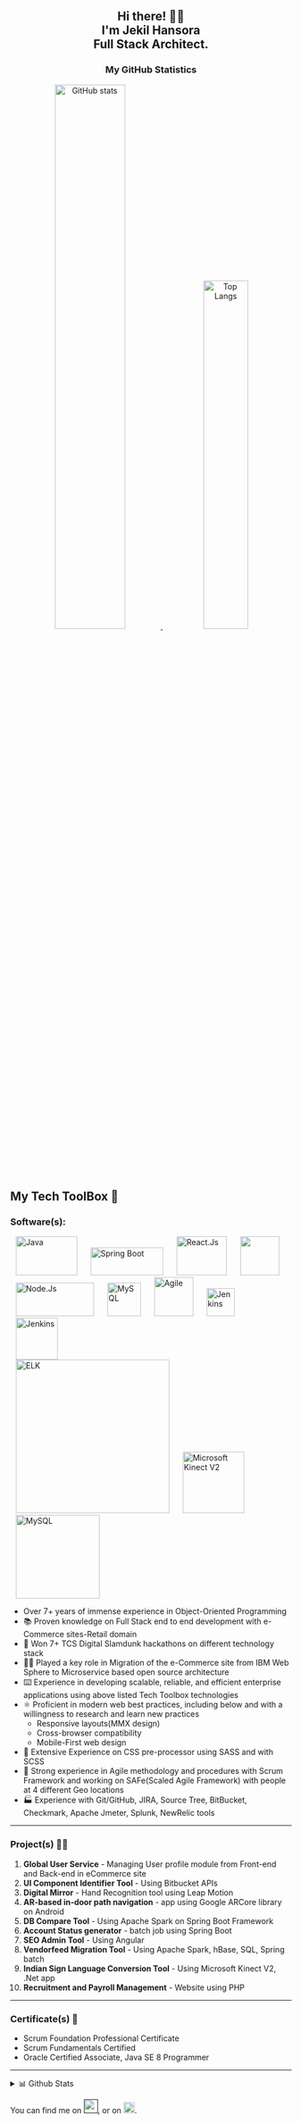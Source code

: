 <div align="center">

  ## Hi there! 👋🤓 <br />I'm Jekil Hansora <br />Full Stack Architect.
  
</div>
<div align="center">
  <h3>My GitHub Statistics</h3>
  <p align="center">
    <a href="https://github.com/jekilhansora901">
      <img width="50%" alt="GitHub stats" src="https://github-readme-stats.vercel.app/api?username=jekilhansora901&show_icons=true&include_all_commits=true&text_bold=false&ring_color=f5dd42&count_private=true&title_color=cdd9e5&rank_icon=github&text_color=cdd9e5&icon_color=768390&bg_color=22272E&hide_border=true&hide_title=true"/>
    </a>
    &nbsp;&nbsp;
    <a href="https://github.com/jekilhansora901?tab=repositories">
      <img width="40%" alt="Top Langs" src="https://github-readme-stats.vercel.app/api/top-langs/?username=jekilhansora901&layout=compact&langs_count=8&title_color=cdd9e5&text_color=cdd9e5&icon_color=768390&bg_color=22272E&hide_border=true&hide_title=true"/>
    </a>
  </p>
</div>
<h2> My Tech ToolBox 🧰 </h2>
<h3> Software(s): </h3>
<div>
  <img alt="Java" src="https://user-images.githubusercontent.com/4328384/119971923-3435ab00-bfcf-11eb-9c74-9ab45daa4723.gif" width="110" height="70" style="display: inline; margin: 0 10px;" />
  <img alt="Spring Boot" src="https://user-images.githubusercontent.com/4328384/119972905-6c89b900-bfd0-11eb-9102-4dfe44b2e32f.png" width="130" height="50" style="display: inline; margin: 0 10px;" />
  <img alt="React.Js" src="https://user-images.githubusercontent.com/4328384/119970574-87a6f980-bfcd-11eb-91a4-c8fd44d7a4db.gif" width="90" height="70" style="display: inline; margin: 0 10px;" />
  <img alr="HTML CSS JS" src="https://user-images.githubusercontent.com/4328384/119952047-380b0280-bfba-11eb-9591-52fc6d3264af.png" height="70" style="display: inline; margin: 0 10px;" />
  <img alt="Node.Js" src="https://user-images.githubusercontent.com/4328384/119972330-b3c37a00-bfcf-11eb-9fc6-785eb429907b.gif" width="140" height="60" style="display: inline; margin: 0 10px;" />
  <img alt="MySQL" src="https://user-images.githubusercontent.com/4328384/119952584-cc756500-bfba-11eb-88cc-3f6556e98a5e.png" height="60" style="display: inline; margin: 0 10px;" />
<img alt="Agile" src="https://user-images.githubusercontent.com/4328384/119952837-07779880-bfbb-11eb-8817-09356fdc2034.png" width="70" height="70" style="display: inline; margin: 0 10px;" />
  <img alt="Jenkins" src="https://user-images.githubusercontent.com/4328384/119976165-554cca80-bfd4-11eb-92ec-712796dca42b.png" width="50"  style="display: inline; margin: 0 10px;" />
  <img alt="Jenkins" src="https://user-images.githubusercontent.com/4328384/119976524-d2783f80-bfd4-11eb-9556-86b0ec4769d9.png" width="75"  style="display: inline; margin: 0 10px;" />
</div>

<div>
<img alt="ELK" src="https://github.com/jekilhansora901/jekilhansora901/assets/4328384/77c5d7f7-5c5d-4c94-8451-7b80d285c730" width="275"  style="display: inline; margin: 0 10px;" />
<img alt="Microsoft Kinect V2" src="https://user-images.githubusercontent.com/4328384/119974988-f5a1ef80-bfd2-11eb-9ad9-af9a0648b330.png" height="110" style="display: inline; margin: 0 10px;" />
<img alt="MySQL" src="https://user-images.githubusercontent.com/4328384/119975453-7fea5380-bfd3-11eb-8fe9-895ae9138ac8.png" height="150" style="display: inline; margin: 0 10px;" />
</div>

<div>
  
  * Over 7+ years of immense experience in Object-Oriented Programming
  * 📚 Proven knowledge on Full Stack end to end development with e-Commerce sites-Retail domain
  * 🥇 Won 7+ TCS Digital Slamdunk hackathons on different technology stack
  * 👷‍♂️ Played a key role in Migration of the e-Commerce site from IBM Web Sphere to Microservice based open source architecture
  * ⌨️ Experience in developing scalable, reliable, and efficient enterprise applications using above listed Tech Toolbox technologies
  * ⚛️ Proficient in modern web best practices, including below and with a willingness to research and learn new practices
      * Responsive layouts(MMX design)
      * Cross-browser compatibility 
      * Mobile-First web design
  * 🧰 Extensive Experience on CSS pre-processor using SASS and with SCSS
  * 👬 Strong experience in Agile methodology and procedures with Scrum Framework and working on SAFe(Scaled Agile Framework) with people at 4 different Geo locations
  * 🏭 Experience with Git/GitHub, JIRA, Source Tree, BitBucket, Checkmark, Apache Jmeter, Splunk, NewRelic tools
  
</div>

<hr />

### Project(s) 👷‍♂️
  1. <b>Global User Service</b> - Managing User profile module from Front-end and Back-end in eCommerce site
  2. <b>UI Component Identifier Tool</b> - Using Bitbucket APIs
  3. <b>Digital Mirror</b> - Hand Recognition tool using Leap Motion
  4. <b>AR-based in-door path navigation</b> - app using Google ARCore library on Android
  5. <b>DB Compare Tool</b> - Using Apache Spark on Spring Boot Framework
  6. <b>Account Status generator</b> - batch job using Spring Boot
  7. <b>SEO Admin Tool</b> - Using Angular
  8. <b>Vendorfeed Migration Tool</b> - Using Apache Spark, hBase, SQL, Spring batch
  9. <b>Indian Sign Language Conversion Tool</b> - Using Microsoft Kinect V2, .Net app
  10. <b>Recruitment and Payroll Management</b> - Website using PHP 

<hr />

### Certificate(s) 📑
  * Scrum Foundation Professional Certificate
  * Scrum Fundamentals Certified
  * Oracle Certified Associate, Java SE 8 Programmer

<hr />

<div>
  
  <details>
    
  <summary> 📊 Github Stats </summary>
    
![Readme Card](https://github-readme-stats.vercel.app/api/top-langs/?username=jekilhansora901)
![Readme Card](https://github-readme-stats.vercel.app/api?username=jekilhansora901&theme=default&show_icons=true)
  
  </details>
  
</div>



<!-- Actual text -->

You can find me on <a href="" ><img src="https://user-images.githubusercontent.com/4328384/119979489-a9f24480-bfd8-11eb-82fb-8a804e697bf1.png" width="25" /></a>, or on <a href="https://www.linkedin.com/in/jekil-hansora-76184b71"><img src="https://user-images.githubusercontent.com/4328384/119979941-37359900-bfd9-11eb-869f-6213f3dd0852.png" width="20" /></a>.

<!--
**jekilhansora901/jekilhansora901** is a ✨ _special_ ✨ repository because its `README.md` (this file) appears on your GitHub profile.

Here are some ideas to get you started:

- 🔭 I’m currently working on ...
- 🌱 I’m currently learning ...
- 👯 I’m looking to collaborate on ...
- 🤔 I’m looking for help with ...
- 💬 Ask me about ...
- 📫 How to reach me: ...
- 😄 Pronouns: ...
- ⚡ Fun fact: ...
-->
